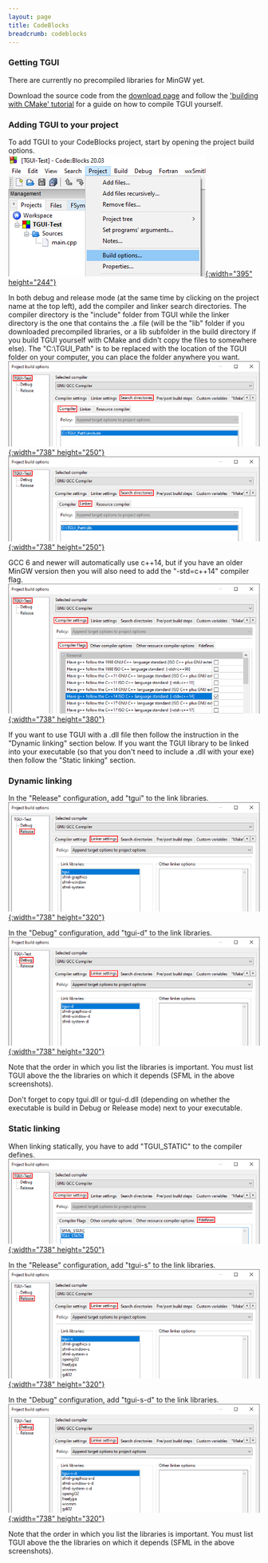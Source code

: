 ```yaml
---
layout: page
title: CodeBlocks
breadcrumb: codeblocks
---
```


### Getting TGUI

There are currently no precompiled libraries for MinGW yet.

Download the source code from the [download page](/download) and follow the ['building with CMake' tutorial](../cmake) for a guide on how to compile TGUI yourself.


### Adding TGUI to your project

To add TGUI to your CodeBlocks project, start by opening the project build options.  
[![CodeBlocks Project Build Options](/resources/Tutorials/0.9/CodeBlocksOpeningProjectBuildOptions.png){:width="395" height="244"}](/resources/Tutorials/0.9/CodeBlocksOpeningProjectBuildOptions.png)

In both debug and release mode (at the same time by clicking on the project name at the top left), add the compiler and linker search directories. The compiler directory is the "include" folder from TGUI while the linker directory is the one that contains the .a file (will be the "lib" folder if you downloaded precompiled libraries, or a lib subfolder in the build directory if you build TGUI yourself with CMake and didn't copy the files to somewhere else). The "C:\TGUI_Path\" is to be replaced with the location of the TGUI folder on your computer, you can place the folder anywhere you want.  
[![CodeBlocks Compiler search directory](/resources/Tutorials/0.9/CodeBlocksSearchDirectoriesCompiler.png){:width="738" height="250"}](/resources/Tutorials/0.9/CodeBlocksSearchDirectoriesCompiler.png)
[![CodeBlocks Linker search directory](/resources/Tutorials/0.9/CodeBlocksSearchDirectoriesLinker.png){:width="738" height="250"}](/resources/Tutorials/0.9/CodeBlocksSearchDirectoriesLinker.png)

GCC 6 and newer will automatically use c++14, but if you have an older MinGW version then you will also need to add the "-std=c++14" compiler flag.  
[![CodeBlocks c++14 compiler flag](/resources/Tutorials/0.9/CodeBlocksCompilerFlagsCpp14.png){:width="738" height="380"}](/resources/Tutorials/0.9/CodeBlocksCompilerFlagsCpp14.png)

If you want to use TGUI with a .dll file then follow the instruction in the "Dynamic linking" section below. If you want the TGUI library to be linked into your executable (so that you don't need to include a .dll with your exe) then follow the "Static linking" section.


### Dynamic linking

In the "Release" configuration, add "tgui" to the link libraries.  
[![CodeBlocks Linker settings (Dynamic, Release)](/resources/Tutorials/0.9/CodeBlocksLinkerSettingsDynamicRelease.png){:width="738" height="320"}](/resources/Tutorials/0.9/CodeBlocksLinkerSettingsDynamicRelease.png)

In the "Debug" configuration, add "tgui-d" to the link libraries.  
[![CodeBlocks Linker settings (Dynamic, Debug)](/resources/Tutorials/0.9/CodeBlocksLinkerSettingsDynamicDebug.png){:width="738" height="320"}](/resources/Tutorials/0.9/CodeBlocksLinkerSettingsDynamicDebug.png)

Note that the order in which you list the libraries is important. You must list TGUI above the the libraries on which it depends (SFML in the above screenshots).

Don't forget to copy tgui.dll or tgui-d.dll (depending on whether the executable is build in Debug or Release mode) next to your executable.


### Static linking

When linking statically, you have to add "TGUI_STATIC" to the compiler defines.  
[![CodeBlocks Compiler Defines](/resources/Tutorials/0.9/CodeBlocksCompilerDefinesStatic.png){:width="738" height="250"}](/resources/Tutorials/0.9/CodeBlocksCompilerDefinesStatic.png)

In the "Release" configuration, add "tgui-s" to the link libraries.  
[![CodeBlocks Linker settings (Static, Release)](/resources/Tutorials/0.9/CodeBlocksLinkerSettingsStaticRelease.png){:width="738" height="320"}](/resources/Tutorials/0.9/CodeBlocksLinkerSettingsStaticRelease.png)

In the "Debug" configuration, add "tgui-s-d" to the link libraries.  
[![CodeBlocks Linker settings (Static, Debug)](/resources/Tutorials/0.9/CodeBlocksLinkerSettingsStaticDebug.png){:width="738" height="320"}](/resources/Tutorials/0.9/CodeBlocksLinkerSettingsStaticDebug.png)

Note that the order in which you list the libraries is important. You must list TGUI above the the libraries on which it depends (SFML in the above screenshots).
